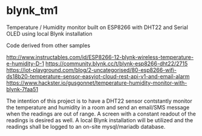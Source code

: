 # blynk_tm1
Temperature / Humidity monitor built on ESP8266 with DHT22 and Serial OLED using local Blynk installation

Code derived from other samples

http://www.instructables.com/id/ESP8266-12-blynk-wireless-temperature-e-humidity-D-1
https://community.blynk.cc/t/blynk-esp8266-dht22/2715
https://iot-playground.com/blog/2-uncategorised/80-esp8266-wifi-ds18b20-temperature-sensor-easyiot-cloud-rest-api-v1-and-email-alarm
https://www.hackster.io/gusgonnet/temperature-humidity-monitor-with-blynk-7faa51

The intention of this project is to have a DHT22 sensor contstantly monitor the temperature and humidity in a room and send an email/SMS
message when the readings are out of range. A screen with a constant readout of the readings is desired as well. A local Blynk 
installation will be utilized and the readings shall be logged to an on-site mysql/mariadb database.
